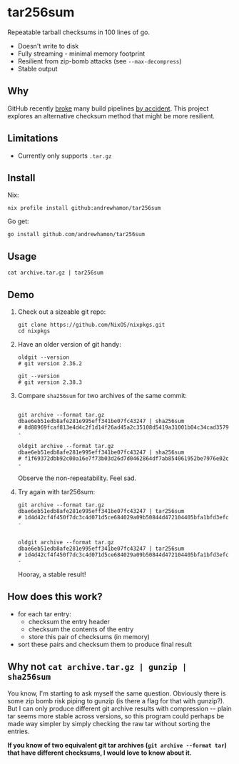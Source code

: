 # tar256sum
Repeatable tarball checksums in 100 lines of go.

- Doesn't write to disk
- Fully streaming - minimal memory footprint
- Resilient from zip-bomb attacks (see `--max-decompress`)
- Stable output

## Why

GitHub recently [broke](https://github.com/orgs/community/discussions/45830) many build pipelines [by accident](https://github.blog/changelog/2023-01-30-git-archive-checksums-may-change/). This project explores an alternative checksum method that might be more resilient.

## Limitations
- Currently only supports `.tar.gz`

## Install

Nix:

```
nix profile install github:andrewhamon/tar256sum
```

Go get:

```
go install github.com/andrewhamon/tar256sum
```

## Usage

```
cat archive.tar.gz | tar256sum
```

## Demo

1. Check out a sizeable git repo:
    ```
    git clone https://github.com/NixOS/nixpkgs.git
    cd nixpkgs
    ```

2. Have an older version of git handy:
    ```
    oldgit --version
    # git version 2.36.2

    git --version
    # git version 2.38.3
    ```

3. Compare `sha256sum` for two archives of the same commit:
    ```

    git archive --format tar.gz dbae6eb51edb8afe281e995eff341be07fc43247 | sha256sum
    # 8d88969fcaf813e4d4c2f1d14f26ad45a2c35108d5419a31001b04c34cad3579  -

    oldgit archive --format tar.gz dbae6eb51edb8afe281e995eff341be07fc43247 | sha256sum
    # f1f69372dbb92c00a16e7f73b03d26d7d0462864df7ab854061952be7976e02c  -
    ```

    Observe the non-repeatability. Feel sad.

4. Try again with tar256sum:
    ```
    git archive --format tar.gz dbae6eb51edb8afe281e995eff341be07fc43247 | tar256sum
    # 1d4d42cf4f450f7dc3c4d071d5ce684029a09b50844d472104405bfa1bfd3efc  -


    oldgit archive --format tar.gz dbae6eb51edb8afe281e995eff341be07fc43247 | tar256sum
    # 1d4d42cf4f450f7dc3c4d071d5ce684029a09b50844d472104405bfa1bfd3efc  -
    ```

    Hooray, a stable result!

## How does this work?

- for each tar entry:
  - checksum the entry header
  - checksum the contents of the entry
  - store this pair of checksums (in memory)
- sort these pairs and checksum them to produce final result

## Why not `cat archive.tar.gz | gunzip | sha256sum`

You know, I'm starting to ask myself the same question. Obviously there is some
zip bomb risk piping to gunzip (is there a flag for that with gunzip?). But I can
only produce different git archive results with compression -- plain tar seems
more stable across versions, so this program could perhaps be made way simpler
by simply checking the raw tar without sorting the entries.

**If you know of two equivalent git tar archives (`git archive --format tar`)
that have different checksums, I would love to know about it.**
